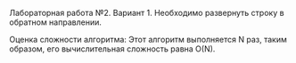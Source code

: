 Лабораторная работа №2. Вариант 1. Необходимо развернуть строку в обратном направлении.

Оценка сложности алгоритма: Этот алгоритм выполняется N раз, таким образом, его вычислительная сложность равна O(N).
